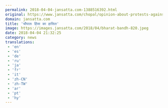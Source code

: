 ```yaml
---
permalink: 2018-04-04-jansatta.com-1388516392.html
original: https://www.jansatta.com/chopal/opinion-about-protests-against-scst-act-turn-violent/621823/
domain: jansatta.com
title: 'चौपालः हिंसा का हासिल'
image: https://images.jansatta.com/2018/04/bharat-bandh-820.jpeg
date: 2018-04-04 21:32:25
category: news
translations: 
 - 'en'
 - 'es'
 - 'de'
 - 'ru'
 - 'ja'
 - 'fr'
 - 'it'
 - 'zh-CN'
 - 'zh-TW'
 - 'ar'
 - 'pt'
 - 'hy'
---
```


